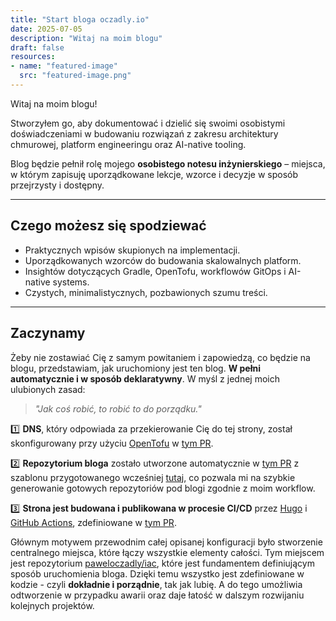 ```yaml
---
title: "Start bloga oczadly.io"
date: 2025-07-05
description: "Witaj na moim blogu"
draft: false
resources:
- name: "featured-image"
  src: "featured-image.png"
---
```


Witaj na moim blogu!

Stworzyłem go, aby dokumentować i dzielić się swoimi osobistymi doświadczeniami w budowaniu rozwiązań z zakresu architektury chmurowej, platform engineeringu oraz AI-native tooling.

Blog będzie pełnił rolę mojego **osobistego notesu inżynierskiego** – miejsca, w którym zapisuję uporządkowane lekcje, wzorce i decyzje w sposób przejrzysty i dostępny.

---

## Czego możesz się spodziewać

- Praktycznych wpisów skupionych na implementacji.
- Uporządkowanych wzorców do budowania skalowalnych platform.
- Insightów dotyczących Gradle, OpenTofu, workflowów GitOps i AI-native systems.
- Czystych, minimalistycznych, pozbawionych szumu treści.

---

## Zaczynamy

Żeby nie zostawiać Cię z samym powitaniem i zapowiedzą, co będzie na blogu, przedstawiam, jak uruchomiony jest ten blog. **W pełni automatycznie i w sposób deklaratywny**. W myśl z jednej moich ulubionych zasad:

> *"Jak coś robić, to robić to do porządku."*

1️⃣ **DNS**, który odpowiada za przekierowanie Cię do tej strony, został skonfigurowany przy użyciu [OpenTofu](https://opentofu.org/) w [tym PR](https://github.com/paweloczadly/iac/pull/7).

2️⃣ **Repozytorium bloga** zostało utworzone automatycznie w [tym PR](https://github.com/paweloczadly/iac/pull/9) z szablonu przygotowanego wcześniej [tutaj](https://github.com/paweloczadly/iac/pull/6), co pozwala mi na szybkie generowanie gotowych repozytoriów pod blogi zgodnie z moim workflow.

3️⃣ **Strona jest budowana i publikowana w procesie CI/CD** przez [Hugo](https://gohugo.io/) i [GitHub Actions](https://github.com/features/actions), zdefiniowane w [tym PR](https://github.com/paweloczadly/oczadly.io/pull/1).

Głównym motywem przewodnim całej opisanej konfiguracji było stworzenie centralnego miejsca, które łączy wszystkie elementy całości. Tym miejscem jest repozytorium [paweloczadly/iac](https://github.com/paweloczadly/iac), które jest fundamentem definiującym sposób uruchomienia bloga. Dzięki temu wszystko jest zdefiniowane w kodzie - czyli **dokładnie i porządnie**, tak jak lubię. A do tego umożliwia odtworzenie w przypadku awarii oraz daje łatość w dalszym rozwijaniu kolejnych projektów.
